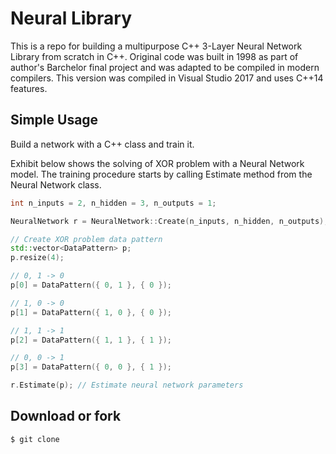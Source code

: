 # Neural Library

This is a repo for building a multipurpose C++ 3-Layer Neural Network Library from scratch in C++. Original code was built in 1998 as part of author's Barchelor final project and was adapted to be compiled in modern compilers. 
This version was compiled in Visual Studio 2017 and uses C++14 features.

## Simple Usage

Build a network with a C++ class and train it.

Exhibit below shows the solving of XOR problem with a Neural Network model.
The training procedure starts by calling Estimate method from the Neural Network class.

```C++
int n_inputs = 2, n_hidden = 3, n_outputs = 1;

NeuralNetwork r = NeuralNetwork::Create(n_inputs, n_hidden, n_outputs);

// Create XOR problem data pattern
std::vector<DataPattern> p;
p.resize(4);

// 0, 1 -> 0
p[0] = DataPattern({ 0, 1 }, { 0 });

// 1, 0 -> 0
p[1] = DataPattern({ 1, 0 }, { 0 });

// 1, 1 -> 1
p[2] = DataPattern({ 1, 1 }, { 1 });

// 0, 0 -> 1
p[3] = DataPattern({ 0, 0 }, { 1 });

r.Estimate(p); // Estimate neural network parameters
```

## Download or fork
```
$ git clone 
```

